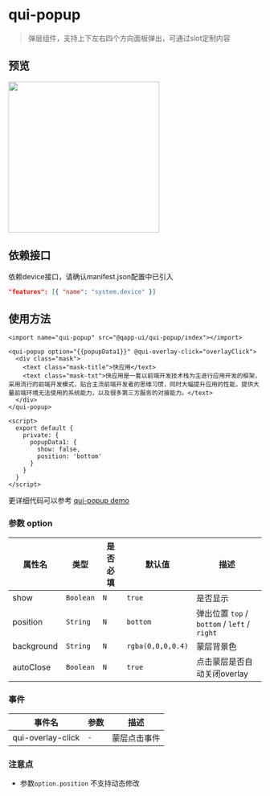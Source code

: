 # qui-popup

> 弹层组件，支持上下左右四个方向面板弹出，可通过slot定制内容

## 预览

<img src="https://qapp-ui.github.io/qapp-ui/docs/assets/qui-popup.gif" width="300"/>

## 依赖接口

依赖device接口，请确认manifest.json配置中已引入

```json
"features": [{ "name": "system.device" }]
```

## 使用方法
	
```ux
<import name="qui-popup" src="@qapp-ui/qui-popup/index"></import>

<qui-popup option="{{popupData1}}" @qui-overlay-click="overlayClick">
  <div class="mask">
    <text class="mask-title">快应用</text>
    <text class="mask-txt">快应用是一套以前端开发技术栈为主进行应用开发的框架，采用流行的前端开发模式，贴合主流前端开发者的思维习惯，同时大幅提升应用的性能，提供大量前端环境无法使用的系统能力，以及很多第三方服务的对接能力。</text>
  </div>
</qui-popup>

<script>
  export default {
    private: {
      popupData1: {
        show: false,
        position: 'bottom'
      }
    }
  }
</script>
```

更详细代码可以参考 [qui-popup demo](https://github.com/qapp-ui/qapp-ui/blob/master/src/Popup/index.ux)

### 参数 option

| 属性名 | 类型 | 是否必填 | 默认值 | 描述 |
|-------------|------------|--------|-----|-----|
| show | `Boolean` | `N` |`true`| 是否显示 |
| position | `String` | `N` |`bottom`| 弹出位置 `top` / `bottom` / `left` / `right` |
| background | `String` |`N`| `rgba(0,0,0,0.4)` | 蒙层背景色 |
| autoClose | `Boolean` |`N`| `true` | 点击蒙层是否自动关闭overlay |


### 事件

| 事件名 | 参数 | 描述 | 
|-------|-----|-----|
| qui-overlay-click | `-` | 蒙层点击事件 | 

### 注意点
- 参数`option.position` 不支持动态修改



